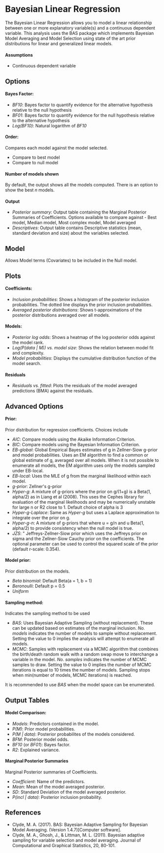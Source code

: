 Bayesian Linear Regression
==========================

The Bayesian Linear Regression allows you to model a linear relationship between one or more explanatory variable(s) and a continuous dependent variable. This analysis uses the BAS package which implements Bayesian Model Averaging and Model Selection using state of the art prior distributions for linear and generalized linear models.

#### Assumptions
- Continuous dependent variable

Options
-------

#### Bayes Factor:
- *BF10*: Bayes factor to quantify evidence for the alternative hypothesis relative to the null hypothesis
- *BF01*: Bayes factor to quantify evidence for the null hypothesis relative to the alternative hypothesis
- *Log(BF10)*: Natural logarithm of *BF10*

#### Order:
Compares each model against the model selected.
- Compare to best model
- Compare to null model

#### Number of models shown
By default, the output shows all the models computed. There is an option to show the best *n* models.

#### Output
- *Posterior summary*: Output table containing the Marginal Posterior Summaries of Coefficients. Options available to compare against - Best model, Median model, Most complex model, Model averaged
- *Descriptives*: Output table contains Descriptive statistics (mean, standard deviation and size) about the variables selected.

Model
-----
Allows Model terms (Covariates) to be included in the Null model.

Plots
-----

#### Coefficients:
- *Inclusion probabilities*: Shows a histogram of the posterior inclusion probabilities. The dotted line displays the prior inclusion probabilities.
- *Averaged posterior distributions*: Shows t-approximations of the posterior distributions averaged over all models.

#### Models:
- *Posterior log odds*: Shows a heatmap of the log posterior odds against the model rank.
- *Log(P(data | M)) vs. model size*: Shows the relation between model fit and complexity.
- *Model probabilities*: Displays the cumulative distribution function of the model search.

#### Residuals
- *Residuals vs. fitted*: Plots the residuals of the model averaged predictions (BMA) against the residuals.

Advanced Options
----------------

#### Prior:
Prior distribution for regression coefficients. Choices include

- *AIC*: Compare models using the Akaike Information Criterion.
- *BIC*: Compare models using the Bayesian Information Criterion.
- *EB-global*: Global Empirical Bayes estimates of g in Zellner-Siow g-prior and model probabilities. Uses an EM algorithm to find a common or global estimate of g, averaged over all models. When it is not possible to enumerate all models, the EM algorithm uses only the models sampled under EB-local.
- *EB-local*: Uses the MLE of g from the marginal likelihood within each model.
- *g-prior*: Zellner's g-prior
- *Hyper-g*: A mixture of g-priors where the prior on g/(1+g) is a Beta(1, alpha/2) as in Liang et al (2008). This uses the Cephes library for evaluation of the marginal likelihoods and may be numerically unstable for large n or R2 close to 1. Default choice of alpha is 3
- *Hyper-g-Laplace*:  Same as *Hyper-g* but uses a Laplace approximation to integrate over the prior on g.
- *Hyper-g-n*: A mixture of g-priors that where u = g/n and u  Beta(1, alpha/2) to provide consistency when the null model is true.
- *JZS*: " Jeffreys-Zellner-Siow prior which uses the Jeffreys prior on sigma and the Zellner-Siow Cauchy prior on the coefficients. The optional parameter can be used to control the squared scale of the prior (default r-scale: 0.354).

#### Model prior:
Prior distribution on the models.
- *Beta binomial*: Default Beta(a = 1, b = 1)
- *Beronoulli*: Default p = 0.5
- *Uniform*

#### Sampling method:
Indicates the sampling method to be used
- *BAS*: Uses Bayesian Adaptive Sampling (without replacement). These can be updated based on estimates of the marginal inclusion. *No. models* indicates the number of models to sample without replacement. Setting the value to 0 implies the analysis will attempt to enumerate all models.
- *MCMC*: Samples with replacement via a MCMC algorithm that combines the birth/death random walk with a random swap move to interchange a variable in the model. *No. samples* indicates the number of MCMC samples to draw. Setting the value to 0 implies the number of MCMC iterations is equal to 10 times the number of models. Sampling stops when min(number of models, MCMC iterations) is reached. 

It is recommended to use *BAS* when the model space can be enumerated.

Output Tables
-------

#### Model Comparison:
- *Models*: Predictors contained in the model.
- *P(M)*: Prior model probabilities.
- *P(M | data)*: Posterior probabilites of the models considered.
- *BFM*: Posterior model odds.
- *BF10* (or *BF01*): Bayes factor.
- *R2*: Explained variance.

#### Marginal Posterior Summaries
Marginal Posterior summaries of Coefficients.
- *Coefficient*: Name of the predictors.
- *Mean*: Mean of the model averaged posterior.
- *SD*: Standard Deviation of the model averaged posterior.
- *P(incl | data)*: Posterior inclusion probability.


References
-------
- Clyde, M. A. (2017). BAS: Bayesian Adaptive Sampling for Bayesian Model Averaging. (Version 1.4.7)[Computer software].
- Clyde, M. A., Ghosh, J., & Littman, M. L. (2011). Bayesian adaptive sampling for variable selection and model averaging. Journal of Computational and Graphical Statistics, 20, 80-101.
